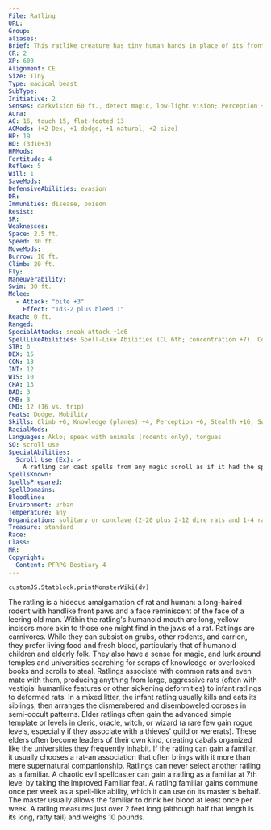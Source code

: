 ```yaml
---
File: Ratling
URL: 
Group: 
aliases: 
Brief: This ratlike creature has tiny human hands in place of its front paws, and an unnerving human face with a toothy mouth.
CR: 2
XP: 600
Alignment: CE
Size: Tiny
Type: magical beast
SubType: 
Initiative: 2
Senses: darkvision 60 ft., detect magic, low-light vision; Perception +6
Aura: 
AC: 16, touch 15, flat-footed 13
ACMods: (+2 Dex, +1 dodge, +1 natural, +2 size)
HP: 19
HD: (3d10+3)
HPMods: 
Fortitude: 4
Reflex: 5
Will: 1
SaveMods: 
DefensiveAbilities: evasion
DR: 
Immunities: disease, poison
Resist: 
SR: 
Weaknesses: 
Space: 2.5 ft.
Speed: 30 ft.
MoveMods: 
Burrow: 10 ft.
Climb: 20 ft.
Fly: 
Maneuverability: 
Swim: 30 ft.
Melee: 
  - Attack: "bite +3"
    Effect: "1d3-2 plus bleed 1"
Reach: 0 ft.
Ranged: 
SpecialAttacks: sneak attack +1d6
SpellLikeAbilities: Spell-Like Abilities (CL 6th; concentration +7)  Constant-detect magic, read magic, speak with animals (rodents only), spider climb, tongues   3/day-cause fear (DC 12), dimension door, invisibility (self only)   1/day-summon swarm (rat swarm only)   1/week-commune (only when serving as a familiar; 6 questions, CL 12th)
STR: 6
DEX: 15
CON: 13
INT: 12
WIS: 10
CHA: 13
BAB: 3
CMB: 3
CMD: 12 (16 vs. trip)
Feats: Dodge, Mobility
Skills: Climb +6, Knowledge (planes) +4, Perception +6, Stealth +16, Swim +6
RacialMods: 
Languages: Aklo; speak with animals (rodents only), tongues
SQ: scroll use
SpecialAbilities:
  Scroll Use (Ex): >
    A ratling can cast spells from any magic scroll as if it had the spell on its spell list.
SpellsKnown: 
SpellsPrepared: 
SpellDomains: 
Bloodline: 
Environment: urban
Temperature: any
Organization: solitary or conclave (2-20 plus 2-12 dire rats and 1-4 rat swarms)
Treasure: standard
Race: 
Class: 
MR: 
Copyright:
  Content: PFRPG Bestiary 4
---
```

```dataviewjs
customJS.Statblock.printMonsterWiki(dv)
```
The ratling is a hideous amalgamation of rat and human: a long-haired rodent with handlike front paws and a face reminiscent of the face of a leering old man. Within the ratling's humanoid mouth are long, yellow incisors more akin to those one might find in the jaws of a rat. Ratlings are carnivores. While they can subsist on grubs, other rodents, and carrion, they prefer living food and fresh blood, particularly that of humanoid children and elderly folk. They also have a sense for magic, and lurk around temples and universities searching for scraps of knowledge or overlooked books and scrolls to steal. Ratlings associate with common rats and even mate with them, producing anything from large, aggressive rats (often with vestigial humanlike features or other sickening deformities) to infant ratlings to deformed rats. In a mixed litter, the infant ratling usually kills and eats its siblings, then arranges the dismembered and disemboweled corpses in semi-occult patterns. Elder ratlings often gain the advanced simple template or levels in cleric, oracle, witch, or wizard (a rare few gain rogue levels, especially if they associate with a thieves' guild or wererats). These elders often become leaders of their own kind, creating cabals organized like the universities they frequently inhabit. If the ratling can gain a familiar, it usually chooses a rat-an association that often brings with it more than mere supernatural companionship. Ratlings can never select another ratling as a familiar. A chaotic evil spellcaster can gain a ratling as a familiar at 7th level by taking the Improved Familiar feat. A ratling familiar gains commune once per week as a spell-like ability, which it can use on its master's behalf. The master usually allows the familiar to drink her blood at least once per week. A ratling measures just over 2 feet long (although half that length is its long, ratty tail) and weighs 10 pounds.
